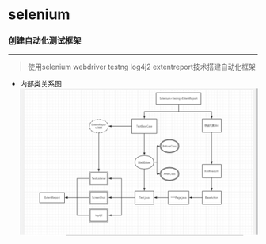 # selenium
### 创建自动化测试框架
-----
> 使用selenium webdriver testng log4j2 extentreport技术搭建自动化框架

- 内部类关系图
![images](https://github.com/AndrewTestma/selenium/blob/master/src/main/resources/Images/%E6%A1%86%E6%9E%B6%E5%86%85%E9%83%A8%E5%9B%BE.jpg)
 
